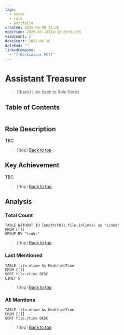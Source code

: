 ```yaml
---
tags:
  - notes
  - role
  - portfolio
created: 2025-06-09 22:26
modified: 2025-07-13T14:32:53+01:00
viewCount: 2
dateStart: 2025-06-10
dateEnd: ""
linkedCompany:
  - "[[Dorkinians FC]]"
---
```


# Assistant Treasurer

> [!back] Link back to <span class="theme-link">Role Notes</span>

## Table of Contents
```table-of-contents
```

## Role Description

TBC

>[!top] [Back to top](#Table%20of%20Contents)

## Key Achievement

TBC

>[!top] [Back to top](#Table%20of%20Contents)

## Analysis

### Total Count

```dataview
TABLE WITHOUT ID length(this.file.inlinks) as "Links"
FROM [[]]
GROUP BY "Links"
```

>[!top] [Back to top](#Table%20of%20Contents)

### Last Mentioned

```dataview
TABLE file.mtime As ModifiedTime
FROM [[]]
SORT file.ctime DESC
LIMIT 5
```

>[!top] [Back to top](#Table%20of%20Contents)

### All Mentions

```dataview
TABLE file.mtime As ModifiedTime
FROM [[]]
SORT file.ctime DESC
```

>[!top] [Back to top](#Table%20of%20Contents)